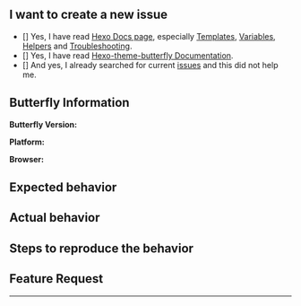 <!--
IMPORTANT: Please follow the template to create a new issue.
重要：請依照該模板來提交。
-->

## I want to create a new issue <!-- 我想要建立一個新的issue --> 

<!-- Check all with "x" especially FAQ & Documentation!! (使用 "x" 選擇) -->
<!-- 請確認是否都已經翻閱過如下的資料, 尤其是安裝文檔！！ -->
- [] Yes, I have read [Hexo Docs page](https://hexo.io/docs/), especially [Templates](https://hexo.io/docs/templates.html), [Variables](https://hexo.io/docs/variables.html), [Helpers](https://hexo.io/docs/helpers.html) and [Troubleshooting](https://hexo.io/docs/troubleshooting.html).
- [] Yes, I have read [Hexo-theme-butterfly Documentation](https://jerryc.me/posts/21cfbf15/).
- [] And yes, I already searched for current [issues](https://github.com/jerryc127/hexo-theme-butterfly/issues?utf8=%E2%9C%93&q=is%3Aissue) and this did not help me.

## Butterfly Information

<!-- Butterfly的版本 -->
<!-- 檢視主題的package.json -->
**Butterfly Version:**

<!-- Windows/macOS/Linux/Android/iOS -->
**Platform:**

<!-- Chrome/Safari/FireFox/.. -->
**Browser:**

## Expected behavior <!-- (預期行為) -->

## Actual behavior <!-- (實際行為) -->

<!-- Please give me the screenshots to locate the issue -->
<!-- 請儘量提供截圖來定位問題 -->

## Steps to reproduce the behavior <!-- (重現步驟) -->

## Feature Request

<!-- If you have any ideas of theme-butterfly, please write down here and we can have a discussion. -->
<!-- 如果你有任何關於Butterfly的功能方面的想法，可以在這個部分裡寫下來我們一起討論 -->

---

<!--
Love butterfly? Please consider starring the repo to support it!
喜歡 hexo-theme-butterfly嗎？ 考慮一下給它點個star來支援它吧！
-->